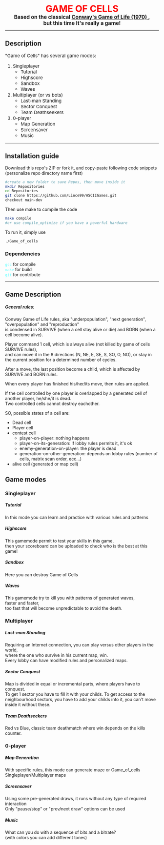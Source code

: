 <div style="margin: auto; text-align: center; font-weight: bold; font-size:17px">
    <p style="display:inline; font-size:30px; color:red">
        GAME OF CELLS
    </p><br>
    <p style="display:inline;">Based on the classical</p>
    <a href="https://en.wikipedia.org/wiki/Conway%27s_Game_of_Life" style="display:inline;">
        Conway's Game of Life (1970)
    </a>
    <p style="display:inline;">,<br>
        but this time It's really a game!
    </p>
</div>

<!-- INSERT SCREENSHOT HERE -->

---

## Description
<div style="font-size:15px">
    "Game of Cells" has several game modes:
    <ol>
        <li> Singleplayer
        <ul>
            <li> Tutorial
            <li> Highscore
            <li> Sandbox
            <li> Waves
        </ul>
        <li> Multiplayer (or vs bots)
        <ul>
            <li> Last-man Standing
            <li> Sector Conquest
            <li> Team Deathseekers
        </ul>
        <li> 0-player
        <ul>
            <li> Map Generation
            <li> Screensaver
            <li> Music
        </ul>
    </ol>
</div>

---

## Installation guide

Download this repo's ZIP or fork it, and copy-paste following code snippets
(personalize repo directory name first)

```bash
#create a new folder to save Repos, then move inside it
mkdir Repositories
cd Repositories
git clone https://github.com/Lince99/ASCIIGames.git
checkout main-dev
```
Then use make to compile the code
```bash
make compile
#or use compile_optimize if you have a powerful hardware
```

To run it, simply use
```bash
./Game_of_cells
```

### Dependencies

<code style="color:#66ffff;">gcc</code> for compile<br>
<code style="color:#66ffff;">make</code> for build<br>
<code style="color:#66ffff;">git</code> for contribute<br>

---

## Game Description

##### General rules:

Conway Game of Life rules, aka "underpopulation", "next generation", "overpopulation" and "reproduction" <br>
is condensed in SURVIVE (when a cell stay alive or die) and BORN (when a cell become alive).

Player command 1 cell, which is always alive (not killed by game of cells SURVIVE rules),<br>
and can move it in the 8 directions (N, NE, E, SE, S, SO, O, NO), or stay in the current position for a determined number of cycles.

After a move, the last position become a child, which is affected by SURVIVE and BORN rules.<br>

When every player has finished his/her/its move, then rules are applied.

If the cell controlled by one player is overlapped by a generated cell of another player, he/she/it is dead.<br>
Two controlled cells cannot destroy eachother.

SO, possible states of a cell are:<br>
* Dead cell
* Player cell
* contest cell
    * player-on-player: nothing happens
    * player-on-its-generation: if lobby rules permits it, it's ok
    * enemy-generation-on-player: the player is dead
    * generation-on-other-generation: depends on lobby rules (number of cells, matrix scan order, ecc...)
* alive cell (generated or map cell)

## Game modes

### Singleplayer

##### Tutorial
In this mode you can learn and practice with various rules and patterns

##### Highscore
This gamemode permit to test your skills in this game,<br>
then your scoreboard can be uploaded to check who is the best at this game!
##### Sandbox
Here you can destroy Game of Cells
##### Waves
This gamemode try to kill you with patterns of generated waves, <br>faster and faster,<br>
too fast that will become unpredictable to avoid the death.


### Multiplayer

##### Last-man Standing
Requiring an Internet connection, you can play versus other players in the world,<br>
where the one who survive in his current map, win.<br>
Every lobby can have modified rules and personalized maps.

##### Sector Conquest
Map is divided in equal or incremental parts, where players have to conquest.<br>
To get 1 sector you have to fill it with your childs.
To get access to the neighbourhood sectors, you have to add your childs into it,
you can't move inside it without these.

##### Team Deathseekers
Red vs Blue, classic team deathmatch where win depends on the kills counter.

### 0-player

##### Map Generation
With specific rules, this mode can generate maze or Game_of_cells Singleplayer/Multiplayer maps

##### Screensaver
Using some pre-generated draws, it runs without any type of required interaction<br>
Only "pause/stop" or "prev/next draw" options can be used

##### Music
What can you do with a sequence of bits and a bitrate?<br>(with colors you can add different tones)
